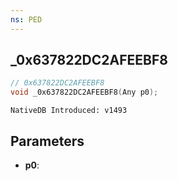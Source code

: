 ```yaml
---
ns: PED
---
```

## _0x637822DC2AFEEBF8

```c
// 0x637822DC2AFEEBF8
void _0x637822DC2AFEEBF8(Any p0);
```

```
NativeDB Introduced: v1493
```

## Parameters
* **p0**:
